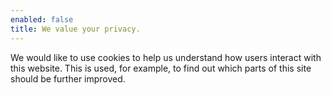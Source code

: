 ```yaml
---
enabled: false
title: We value your privacy.
---
```


We would like to use cookies to help us understand how users interact with this website. This is used, for example, to find out which parts of this site should be further improved.
